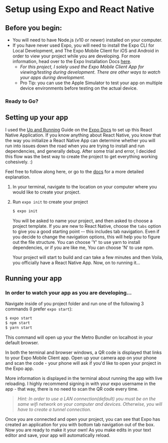 # Setup using Expo and React Native

## Before you begin: 

- You will need to have Node.js (v10 or newer) installed on your computer.
- If you have never used Expo, you will need to install the Expo CLI for Local Development, and The Expo Mobile Client for iOS and Android in order to view your project while you are developing. For more information, head over to the Expo Installation Docs [here](https://docs.expo.io/versions/latest/introduction/installation.html).
    -   *For this project, I solely used the Expo Mobile Client App for viewing/testing during development. There are other ways to watch your apps during development.* 
    - Pro Tip: you can use the Apple Simulator to test your app on multiple device environments before testing on the actual device.


### Ready to Go? 
## Setting up your app

I used the [Up and Running](https://docs.expo.io/versions/v32.0.0/workflow/up-and-running) Guide on the [Expo Docs](https://docs.expo.io/versions/latest/) to set up this React Native Application. If you know anything about React Native, you know that the way you initialize a React Native App can determine whether you will run into issues down the road when you are trying to install and run dependencies, and generally debug. After some trial and error, I decided this flow was the best way to create the project to get everything working cohesively. :) 

Feel free to follow along here, or go to the [docs](https://docs.expo.io/versions/v32.0.0/workflow/up-and-running) for a more detailed explanation.

1. In your terminal, navigate to the location on your computer where you would like to create your project.
2. Run `expo init` to create your project
    ```bash 
    $ expo init
    ```
    You will be asked to name your project, and then asked to choose a project template. If you are new to React Native, choose the `tabs` option to give you a good starting point -- this includes tab navigation. Even if you decide to change the navigation options, this will help you to figure out the file structure.
    You can choose 'Y' to use yarn to install dependencies, or if you are like me, You can choose 'N' to use npm.

    Your project will start to build and can take a few minutes and then Voila, you officially have a React Native App. Now, on to running it...
    
    
## Running your app

### In order to watch your app as you are developing...

Navigate inside of you project folder and run one of the following 3 commands (I prefer `expo start`): 
```bash 
$ expo start
$ npm start
$ yarn start
```

This command will open up your the Metro Bundler on localhost in your default browser. 

In both the terminal and browser windows, a QR code is displayed that links to your Expo Mobile Client app. Open up your camera app on your phone and scan the code - your phone will ask if you'd like to open your project in the Expo app. 

More information is displayed in the terminal about running the app with live reloading. I highly recommend signing in with your expo username in the app - that way, there is no need to scan the QR code every time.

> *Hint: In order to use a LAN connection(default) you must be on the same wifi network on your computer and devices. Otherwise, you will have to create a tunnel connection.*

Once you are connected and open your project, you can see that Expo has created an application for you with bottom tab navigation out of the box. Now you are ready to make it your own! As you make edits in your text editor and save, your app will automatically reload. 
